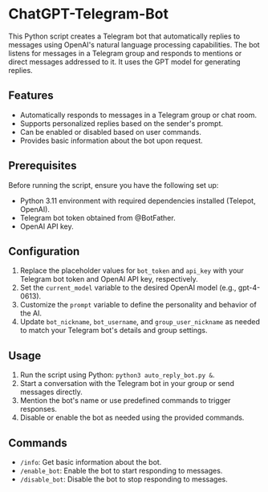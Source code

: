 # ChatGPT-Telegram-Bot

This Python script creates a Telegram bot that automatically replies to messages using OpenAI's natural language processing capabilities. The bot listens for messages in a Telegram group and responds to mentions or direct messages addressed to it. It uses the GPT model for generating replies.

## Features

- Automatically responds to messages in a Telegram group or chat room.
- Supports personalized replies based on the sender's prompt.
- Can be enabled or disabled based on user commands.
- Provides basic information about the bot upon request.

## Prerequisites

Before running the script, ensure you have the following set up:
- Python 3.11 environment with required dependencies installed (Telepot, OpenAI).
- Telegram bot token obtained from @BotFather.
- OpenAI API key.

## Configuration

1. Replace the placeholder values for `bot_token` and `api_key` with your Telegram bot token and OpenAI API key, respectively.
2. Set the `current_model` variable to the desired OpenAI model (e.g., gpt-4-0613).
3. Customize the `prompt` variable to define the personality and behavior of the AI.
4. Update `bot_nickname`, `bot_username`, and `group_user_nickname` as needed to match your Telegram bot's details and group settings.

## Usage

1. Run the script using Python: `python3 auto_reply_bot.py &`.
2. Start a conversation with the Telegram bot in your group or send messages directly.
3. Mention the bot's name or use predefined commands to trigger responses.
4. Disable or enable the bot as needed using the provided commands.

## Commands

- `/info`: Get basic information about the bot.
- `/enable_bot`: Enable the bot to start responding to messages.
- `/disable_bot`: Disable the bot to stop responding to messages.
